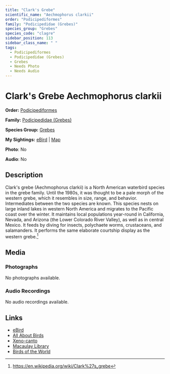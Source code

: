 ```yaml
---
title: "Clark's Grebe"
scientific_name: "Aechmophorus clarkii"
order: "Podicipediformes"
family: "Podicipedidae (Grebes)"
species_group: "Grebes"
species_code: "clagre"
sidebar_position: 113
sidebar_class_name: " "
tags: 
  - Podicipediformes
  - Podicipedidae (Grebes)
  - Grebes
  - Needs Photo
  - Needs Audio
---
```


# Clark's Grebe <span className='sci_name'>Aechmophorus clarkii</span>

**Order:** [Podicipediformes](/tags/podicipediformes)

**Family:** [Podicipedidae (Grebes)](/tags/podicipedidae-grebes)

**Species Group:** [Grebes](/tags/grebes)

**My Sightings:** [eBird](https://ebird.org/lifelist?r=world&time=life&spp=clagre) | [Map](/map?species_code=clagre)

**Photo**: No 

**Audio**: No

## Description
Clark's grebe (Aechmophorus clarkii) is a North American waterbird species in the grebe family. Until the 1980s, it was thought to be a pale morph of the western grebe, which it resembles in size, range, and behavior. Intermediates between the two species are known.
This species nests on large inland lakes in western North America and migrates to the Pacific coast over the winter. It maintains local populations year-round in California, Nevada, and Arizona (the Lower Colorado River Valley), as well as in central Mexico. 
It feeds by diving for insects, polychaete worms, crustaceans, and salamanders.
It performs the same elaborate courtship display as the western grebe.[^1]

[^1]: https://en.wikipedia.org/wiki/Clark%27s_grebe

## Media
### Photographs
No photographs available.

### Audio Recordings
No audio recordings available.

## Links
* [eBird](https://ebird.org/species/clagre) 
* [All About Birds](https://www.allaboutbirds.org/guide/clagre) 
* [Xeno-canto](https://www.xeno-canto.org/species/aechmophorus-clarkii) 
* [Macaulay Library](https://search.macaulaylibrary.org/catalog?taxonCode=clagre&sort=rating_rank_desc)
* [Birds of the World](https://birdsoftheworld.org/bow/species/clagre)
